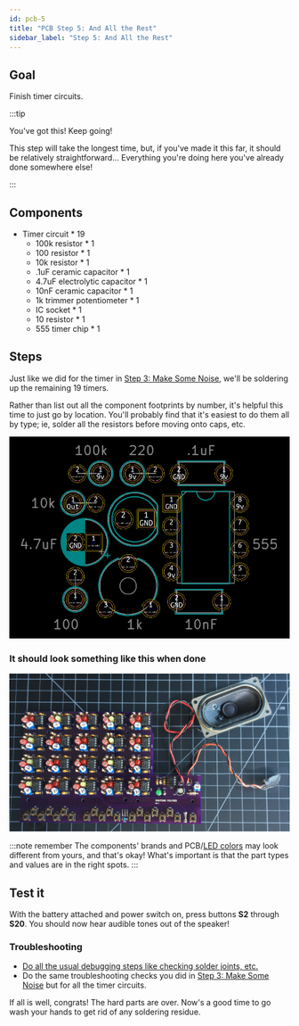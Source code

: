 ```yaml
---
id: pcb-5
title: "PCB Step 5: And All the Rest"
sidebar_label: "Step 5: And All the Rest"
---
```


## Goal

Finish timer circuits.

:::tip

You've got this! Keep going!

This step will take the longest time, but, if you've made it this far, it should be relatively straightforward... Everything you're doing here you've already done somewhere else!

:::

## Components

- Timer circuit \* 19
  - 100k resistor \* 1
  - 100 resistor \* 1
  - 10k resistor \* 1
  - .1uF ceramic capacitor \* 1
  - 4.7uF electrolytic capacitor \* 1
  - 10nF ceramic capacitor \* 1
  - 1k trimmer potentiometer \* 1
  - IC socket \* 1
  - 10 resistor \* 1
  - 555 timer chip \* 1

## Steps

Just like we did for the timer in [Step 3: Make Some Noise](pcb-3#steps), we'll be soldering up the remaining 19 timers.

Rather than list out all the component footprints by number, it's helpful this time to just go by location. You'll probably find that it's easiest to do them all by type; ie, solder all the resistors before moving onto caps, etc.

[![The PCB's 555 timer circuit, without specific component IDs, for reference](/img/timer-circuit-layout.png)](/img/timer-circuit-layout.png)

### It should look something like this when done

[![It should look something like this when done](/img/pcb-5.jpg)](/img/pcb-5.jpg)

:::note remember
The components' brands and PCB/[LED colors](pcb-0#leds) may look different from yours, and that's okay! What's important is that the part types and values are in the right spots.
:::

## Test it

With the battery attached and power switch on, press buttons **S2** through **S20**. You should now hear audible tones out of the speaker!

### Troubleshooting

- [Do all the usual debugging steps like checking solder joints, etc.](debugging)
- Do the same troubleshooting checks you did in [Step 3: Make Some Noise](pcb-3#troubleshooting) but for all the timer circuits.

If all is well, congrats! The hard parts are over. Now's a good time to go wash your hands to get rid of any soldering residue.
